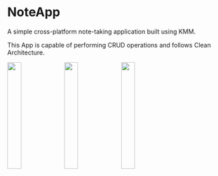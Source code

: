 # NoteApp
A simple cross-platform note-taking application built using KMM.

This App is capable of performing CRUD operations and follows Clean Architecture.

<img src="https://github.com/Afzal-dev2/NoteApp/assets/86124362/bd674fd3-9d3d-4f12-bb73-534942ac58e3.png" width=25% height=25%>
<img src="https://github.com/Afzal-dev2/NoteApp/assets/86124362/a9d86ddd-236d-4e65-858c-342f6144f763.png" width=25% height=25%>
<img src="https://github.com/Afzal-dev2/NoteApp/assets/86124362/87c6e8d2-2432-40e4-9da8-8c925ec59bf7.png" width=25% height=25%>

